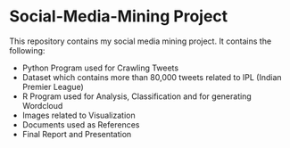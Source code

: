 # Social-Media-Mining Project

This repository contains my social media mining project. It contains the following:

* Python Program used for Crawling Tweets
* Dataset which contains more than 80,000 tweets related to IPL (Indian Premier League)
* R Program used for Analysis, Classification and for generating Wordcloud
* Images related to Visualization
* Documents used as References
* Final Report and Presentation 
